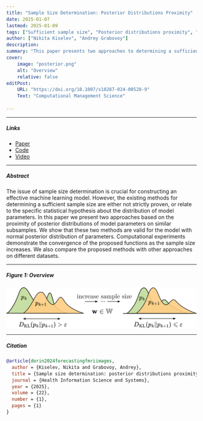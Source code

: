 ```yaml
---
title: "Sample Size Determination: Posterior Distributions Proximity"
date: 2025-01-07
lastmod: 2025-01-09
tags: ["Sufficient sample size", "Posterior distributions proximity", "Normal posterior distribution", "Linear regression"]
author: ["Nikita Kiselev", "Andrey Grabovoy"]
description:
summary: "This paper presents two approaches to determining a sufficient sample size based on the proximity of posterior distributions of model parameters on similar subsets." 
cover:
    image: "posterior.png"
    alt: "Overview"
    relative: false
editPost:
    URL: "https://doi.org/10.1007/s10287-024-00528-9"
    Text: "Computational Management Science"

---
```


---

##### Links

+ [Paper](https://rdcu.be/d5x08) 
+ [Code](https://github.com/kisnikser/Posterior-Distributions-Proximity)
+ [Video](https://www.youtube.com/watch?v=WnIRaRl730A&t=1728s)

---

##### Abstract

The issue of sample size determination is crucial for constructing an effective machine learning model. However, the existing methods for determining a sufficient sample size are either not strictly proven, or relate to the specific statistical hypothesis about the distribution of model parameters. In this paper we present two approaches based on the proximity of posterior distributions of model parameters on similar subsamples. We show that these two methods are valid for the model with normal posterior distribution of parameters. Computational experiments demonstrate the convergence of the proposed functions as the sample size increases. We also compare the proposed methods with other approaches on different datasets.

---

##### Figure 1: Overview

![](posterior.png)

---

##### Citation

```BibTeX
@article{dorin2024forecastingfmriimages,
  author = {Kiselev, Nikita and Grabovoy, Andrey},
  title = {Sample size determination: posterior distributions proximity},
  journal = {Health Information Science and Systems},
  year = {2025},
  volume = {22},
  number = {1},
  pages = {1}
}
```

<!-- ---

##### Related material

+ [Presentation slides](presentation1.pdf)
+ [Summary of the paper](https://www.penguinrandomhouse.com/books/110403/unusual-uses-for-olive-oil-by-alexander-mccall-smith/) -->
